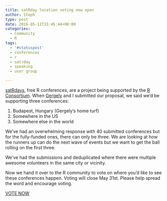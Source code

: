 ```yaml
---
title: satRday location voting now open
author: Steph
type: post
date: 2016-05-11T15:45:44+00:00
categories:
  - Community
  - R
tags:
  - '#statuspost'
  - conferences
  - r
  - satrday
  - speaking
  - user group

---
```

[satRdays][1], free R conferences, are a project being supported by the [R Consortium][2]. When [Gergely][3] and I submitted our proposal, we said we&#8217;d be supporting three conferences:

  1. Budapest, Hungary (Gergely&#8217;s home turf)
  2. Somewhere in the US
  3. Somewhere else in the world

We&#8217;ve had an overwhelming response with 40 submitted conferences but for the fully-funded ones, there can only be three. We are looking at how the runners up can do the next wave of events but we want to get the ball rolling on the first three.

We&#8217;ve had the submissions and deduplicated where there were multiple awesome volunteers in the same city or vicinity.

Now we hand it over to the R community to vote on where you&#8217;d like to see these conferences happen. Voting will close May 31st. Please help spread the word and encourage voting.

[VOTE NOW][4]

 [1]: http://planning.satrdays.org/
 [2]: https://www.r-consortium.org/
 [3]: http://blog.rapporter.net/
 [4]: http://app.doopoll.co/poll/ZznsEGPnmbFafim2c